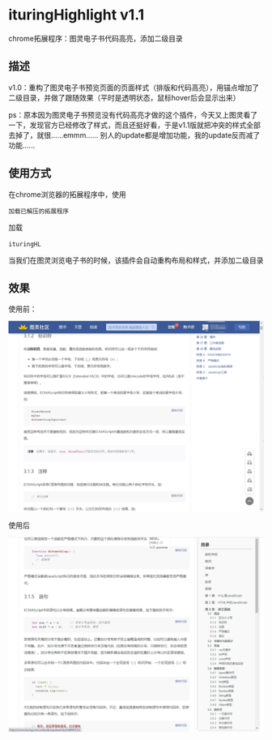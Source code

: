 # ituringHighlight  v1.1
chrome拓展程序：图灵电子书代码高亮，添加二级目录

## 描述
v1.0：重构了图灵电子书预览页面的页面样式（排版和代码高亮），用锚点增加了二级目录，并做了跟随效果（平时是透明状态，鼠标hover后会显示出来）

ps：原本因为图灵电子书预览没有代码高亮才做的这个插件，今天又上图灵看了一下，发现官方已经修改了样式，而且还挺好看，于是v1.1版就把冲突的样式全部去掉了，就很......emmm......
别人的update都是增加功能，我的update反而减了功能......

## 使用方式

在chrome浏览器的拓展程序中，使用

`加载已解压的拓展程序`

加载

`ituringHL`



当我们在图灵浏览电子书的时候，该插件会自动重构布局和样式，并添加二级目录



## 效果
使用前：

![before](./img/before.png)

使用后

![after](./img/after.png)
